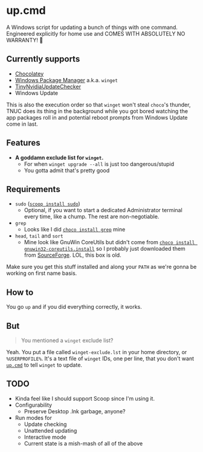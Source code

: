 # up.cmd
A Windows script for updating a bunch of things with one command. Engineered explicitly for home use and COMES WITH ABSOLUTELY NO WARRANTY! 🎉

## Currently supports
- [Chocolatey](https://chocolatey.org)
- [Windows Package Manager](https://learn.microsoft.com/en-us/windows/package-manager/) a.k.a. `winget`
- [TinyNvidiaUpdateChecker](https://github.com/ElPumpo/TinyNvidiaUpdateChecker/)
- Windows Update

This is also the execution order so that `winget` won't steal `choco`'s thunder, TNUC does its thing in the background while you got bored watching the app packages roll in and potential reboot prompts from Windows Update come in last.

## Features
- **A goddamn exclude list for `winget`.**
  - For when `winget upgrade --all` is just too dangerous/stupid
  - You gotta admit that's pretty good

## Requirements
- `sudo` ([`scoop install sudo`](https://scoop.sh/#/apps?q=sudo&id=df5613f576f7cf79a40bd32f16ba2b0eb5c18f68))
  - Optional, if you want to start a dedicated Administrator terminal every time, like a chump. The rest are non-negotiable.
- `grep`
  - Looks like I did [`choco install grep`](https://community.chocolatey.org/packages/grep) mine
- `head`, `tail` and `sort`
  - Mine look like GnuWin CoreUtils but didn't come from [`choco install gnuwin32-coreutils.install`](https://community.chocolatey.org/packages/gnuwin32-coreutils.install) so I probably just downloaded them from [SourceForge](https://sourceforge.net/projects/gnuwin32/files/coreutils/5.3.0/). LOL, this box is old.

Make sure you get this stuff installed and along your `PATH` as we're gonna be working on first name basis.

## How to
You go `up` and if you did everything correctly, it works.

## But
> You mentioned a `winget` exclude list?

Yeah. You put a file called `winget-exclude.lst` in your home directory, or `%USERPROFILE%`. It's a text file of `winget` IDs, one per line, that you don't want [`up.cmd`](https://github.com/SyntaxErrol/up.cmd) to tell `winget` to update.

## TODO
- Kinda feel like I should support Scoop since I'm using it.
- Configurability
  - Preserve Desktop .lnk garbage, anyone?
- Run modes for
  - Update checking
  - Unattended updating
  - Interactive mode
  - Current state is a mish-mash of all of the above
